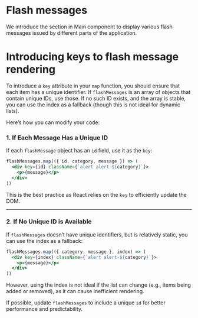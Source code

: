 # Flash messages
We introduce the section in Main component to display various flash messages issued by different parts of the application.


# Introducing keys to flash message rendering

To introduce a `key` attribute in your `map` function, you should ensure that each item has a unique identifier. If `flashMessages` is an array of objects that contain unique IDs, use those. If no such ID exists, and the array is stable, you can use the index as a fallback (though this is not ideal for dynamic lists).

Here’s how you can modify your code:

### 1. If Each Message Has a Unique ID
If each `flashMessage` object has an `id` field, use it as the `key`:
```jsx
flashMessages.map(({ id, category, message }) => (
  <div key={id} className={`alert alert-${category}`}>
    <p>{message}</p>
  </div>
))
```
This is the best practice as React relies on the `key` to efficiently update the DOM.

---

### 2. If No Unique ID is Available
If `flashMessages` doesn’t have unique identifiers, but is relatively static, you can use the index as a fallback:
```jsx
flashMessages.map(({ category, message }, index) => (
  <div key={index} className={`alert alert-${category}`}>
    <p>{message}</p>
  </div>
))
```
However, using the index is not ideal if the list can change (e.g., items being added or removed), as it can cause inefficient rendering.

If possible, update `flashMessages` to include a unique `id` for better performance and predictability.